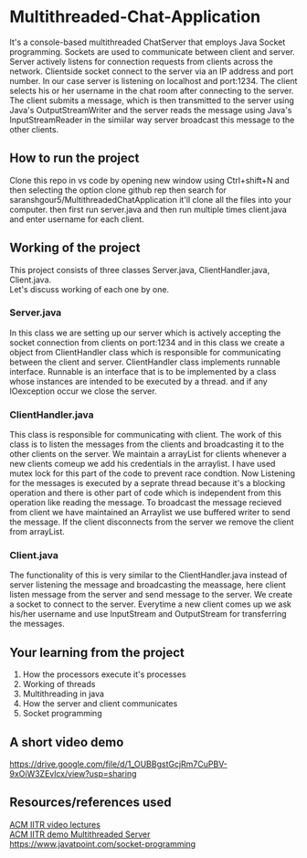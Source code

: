 # Multithreaded-Chat-Application
It's a console-based multithreaded ChatServer that employs Java Socket programming. Sockets are used to communicate between client and server. Server actively listens for connection requests from clients across the network. Clientside socket connect to the server via an IP address and port number. In our case server is listening on localhost and port:1234. The client selects his or her username in the chat room after connecting to the server. The client submits a message, which is then transmitted to the server using Java's OutputStreamWriter and the server reads the message using Java's InputStreamReader in the simiilar way server broadcast this message to the other clients.
## How to run the project
Clone this repo in vs code by opening new window using Ctrl+shift+N and then selecting the option clone github rep then search for saranshgour5/MultithreadedChatApplication
it'll clone all the files into your computer. then first run server.java and then run multiple times client.java and enter username for each client.
## Working of the project
This project consists of three classes Server.java, ClientHandler.java, Client.java.<br/>
Let's discuss working of each one by one.<br/>
### Server.java
In this class we are setting up our server which is actively accepting the socket connection from clients on port:1234 and in this class we create a object from ClientHandler class which is responsible for communicating between the client and server. ClientHandler class implements runnable interface. Runnable is an interface that is to be implemented by a class whose instances are intended to be executed by a thread. and if any IOexception occur we close the server.
### ClientHandler.java
This class is responsible for communicating with client. The work of this class is to listen the messages from the clients and broadcasting it to the other clients on the server. We maintain a arrayList for clients whenever a new clients comeup we add his credentials in the arraylist. I have used mutex lock for this part of the code to prevent race condtion. Now Listening for the messages is executed by a seprate thread because it's a blocking operation and there is other part of code which is independent from this operation like reading the message. To broadcast the message recieved from client we have maintained an Arraylist we use buffered writer to send the message. If the client disconnects from the server we remove the client from arrayList.
### Client.java
The functionality of this is very similar to the ClientHandler.java instead of server listening the message and broadcasting the meassage, here client listen message from the server and send message to the server. We create a socket to connect to the server. Everytime a new client comes up we ask his/her username and use InputStream and OutputStream for transferring the messages.
## Your learning from the project
1. How the processors execute it's processes
2. Working of threads
3. Multithreading in java
4. How the server and client communicates 
5. Socket programming 
## A short video demo 
https://drive.google.com/file/d/1_OUBBgstGcjRm7CuPBV-9xOiW3ZEvlcx/view?usp=sharing
## Resources/references used 
<a href="https://drive.google.com/drive/folders/1056_HjCW0tRu_t6VeM7r6A2bkkKXM2C5" target="_blank">ACM IITR video lectures</a><br/>
<a href="https://github.com/acmiitr/Multithreaded-Server" target="_blank">ACM IITR demo Multithreaded Server</a><br/>
https://www.javatpoint.com/socket-programming




